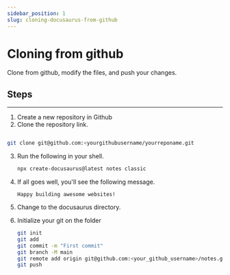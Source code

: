 ```yaml
---
sidebar_position: 1
slug: cloning-docusaurus-from-github
---
```


# Cloning from github

Clone from github, modify the files, and push your changes.

## Steps
---
1. Create a new repository in Github
2. Clone the repository link.

```bash

git clone git@github.com:<yourgithubusername/yourreponame.git

```

3. Run the following in your shell.

    ```bash
    npx create-docusaurus@latest notes classic
    ```
4. If all goes well, you'll see the following message.

    ```Notes
    Happy building awesome websites!
    ```
5. Change to the docusaurus directory.

5. Initialize your git on the folder

    ```bash
    git init
    git add
    git commit -m "First commit"
    git branch -M main
    git remote add origin git@github.com:<your_github_username>/notes.git
    git push
    ```
